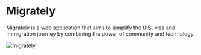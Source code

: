 # Migrately

Migrately is a web application that aims to simplify the U.S. visa and immigration journey by combining the power of community and technology.


![migrately](https://user-images.githubusercontent.com/112658972/211133500-94233ae0-b120-4575-a5b4-6b0cce04aa0c.png)
